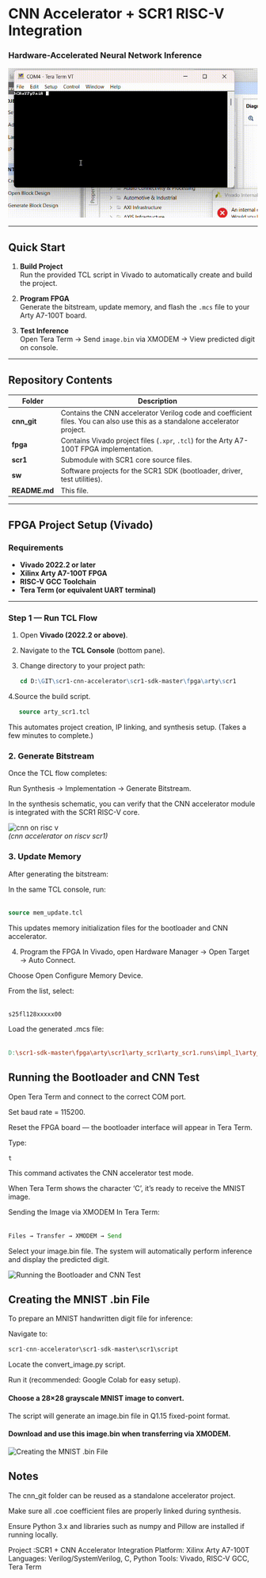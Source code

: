 #  CNN Accelerator + SCR1 RISC-V Integration  
###  Hardware-Accelerated Neural Network Inference

![CNN on SCR1](https://github.com/vsreejesh/riscv-scr1-cnn-accelerator/blob/main/scr1-sdk-master/images/project.gif)  


---

##  Quick Start

1. **Build Project**  
   Run the provided TCL script in Vivado to automatically create and build the project.  

2. **Program FPGA**  
   Generate the bitstream, update memory, and flash the `.mcs` file to your Arty A7-100T board.  

3. **Test Inference**  
   Open Tera Term → Send `image.bin` via XMODEM → View predicted digit on console.  

---

##  Repository Contents

| Folder | Description |
|---------|-------------|
| **cnn_git** | Contains the CNN accelerator Verilog code and coefficient files. You can also use this as a standalone accelerator project. |
| **fpga** | Contains Vivado project files (`.xpr`, `.tcl`) for the Arty A7-100T FPGA implementation. |
| **scr1** | Submodule with SCR1 core source files. |
| **sw** | Software projects for the SCR1 SDK (bootloader, driver, test utilities). |
| **README.md** | This file. |

---

##  FPGA Project Setup (Vivado)

### Requirements
- **Vivado 2022.2 or later**  
- **Xilinx Arty A7-100T FPGA**  
- **RISC-V GCC Toolchain**  
- **Tera Term (or equivalent UART terminal)**  

---

### Step 1 — Run TCL Flow

1. Open **Vivado (2022.2 or above)**.  
2. Navigate to the **TCL Console** (bottom pane).  
3. Change directory to your project path:
   
   ```tcl
   cd D:\GIT\scr1-cnn-accelerator\scr1-sdk-master\fpga\arty\scr1
4.Source the build script.
```tcl
   source arty_scr1.tcl
```
This automates project creation, IP linking, and synthesis setup.
(Takes a few minutes to complete.)

### 2. Generate Bitstream
Once the TCL flow completes:

Run Synthesis → Implementation → Generate Bitstream.

In the synthesis schematic, you can verify that the CNN accelerator module is integrated with the SCR1 RISC-V core.

![cnn on risc v](https://github.com/vsreejesh/riscv-scr1-cnn-accelerator/blob/main/scr1-sdk-master/images/schematic.gif)  
*(cnn accelerator on riscv scr1)*

### 3. Update Memory
After generating the bitstream:

In the same TCL console, run:

```tcl

source mem_update.tcl
```
This updates memory initialization files for the bootloader and CNN accelerator.

4. Program the FPGA
In Vivado, open Hardware Manager → Open Target → Auto Connect.

Choose Open Configure Memory Device.

From the list, select:

```nginx

s25fl128xxxxx00
```
Load the generated .mcs file:

```makefile

D:\scr1-sdk-master\fpga\arty\scr1\arty_scr1\arty_scr1.runs\impl_1\arty_scr1_new.mcs
```
## Running the Bootloader and CNN Test

Open Tera Term and connect to the correct COM port.

Set baud rate = 115200.

Reset the FPGA board — the bootloader interface will appear in Tera Term.

Type:

```nginx
t
```
This command activates the CNN accelerator test mode.

When Tera Term shows the character ‘C’, it’s ready to receive the MNIST image.

Sending the Image via XMODEM
In Tera Term:

```rust

Files → Transfer → XMODEM → Send
```
Select your image.bin file.
The system will automatically perform inference and display the predicted digit.

![Running the Bootloader and CNN Test](https://github.com/vsreejesh/riscv-scr1-cnn-accelerator/blob/main/scr1-sdk-master/images/Teraterm.gif) 

## Creating the MNIST .bin File
To prepare an MNIST handwritten digit file for inference:

Navigate to:

```rust
scr1-cnn-accelerator\scr1-sdk-master\scr1\script
```
Locate the convert_image.py script.

Run it (recommended: Google Colab for easy setup).

#### Choose a 28×28 grayscale MNIST image to convert.

The script will generate an image.bin file in Q1.15 fixed-point format.

#### Download and use this image.bin when transferring via XMODEM.
![Creating the MNIST .bin File](https://github.com/vsreejesh/riscv-scr1-cnn-accelerator/blob/main/scr1-sdk-master/images/image_conversion.gif) 


## Notes
The cnn_git folder can be reused as a standalone accelerator project.

Make sure all .coe coefficient files are properly linked during synthesis.

Ensure Python 3.x and libraries such as numpy and Pillow are installed if running locally.

Project :SCR1 + CNN Accelerator Integration
Platform: Xilinx Arty A7-100T
Languages: Verilog/SystemVerilog, C, Python
Tools: Vivado, RISC-V GCC, Tera Term

